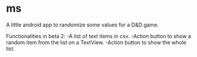 ms
==

A little android app to randomize some values for a D&D game.

Functionalities in beta 2:
-A list of text items in csv.
-Action button to show a random item from the list on a TextView.
-Action button to show the whole list.

